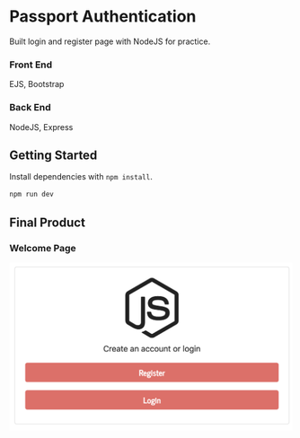 # Passport Authentication
Built login and register page with NodeJS for practice.

### Front End
EJS, Bootstrap

### Back End
NodeJS, Express

## Getting Started

Install dependencies with `npm install`.
```sh
npm run dev
```

## Final Product

### Welcome Page
!["screenshot of welcome page"](https://github.com/oddporson/passport-authentication/blob/master/docs/welcome.png)
